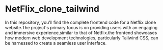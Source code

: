 # NetFlix_clone_tailwind
In this repository, you'll find the complete frontend code for a Netflix clone website.The project's primary focus is on providing users with an engaging and immersive experience,similar to that of Netflix.the frontend showcases how modern web development technologies, particularly Tailwind CSS, can be harnessed to create a seamless user interface.
